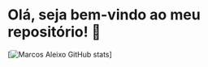 # Olá, seja bem-vindo ao meu repositório! :vulcan_salute:

[![Marcos Aleixo GitHub stats](https://github.com/maleixomr/github-readme-stats)]
